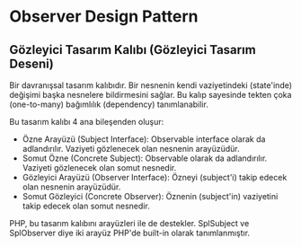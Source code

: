 # Observer Design Pattern
## Gözleyici Tasarım Kalıbı (Gözleyici Tasarım Deseni)

Bir davranışsal tasarım kalıbıdır. Bir nesnenin kendi vaziyetindeki (state'inde) değişimi başka nesnelere bildirmesini sağlar. Bu kalıp sayesinde tekten çoka (one-to-many) bağımlılık (dependency) tanımlanabilir.

Bu tasarım kalıbı 4 ana bileşenden oluşur:
- Özne Arayüzü (Subject Interface): Observable interface olarak da adlandırılır. Vaziyeti gözlenecek olan nesnenin arayüzüdür.
- Somut Özne (Concrete Subject): Observable olarak da adlandırılır. Vaziyeti gözlenecek olan somut nesnedir.
- Gözleyici Arayüzü (Observer Interface): Özneyi (subject'i) takip edecek olan nesnenin arayüzüdür.
- Somut Gözleyici (Concrete Observer): Öznenin (subject'in) vaziyetini takip edecek olan somut nesnedir.

PHP, bu tasarım kalıbını arayüzleri ile de destekler. SplSubject ve SplObserver diye iki arayüz PHP'de built-in olarak tanımlanmıştır.
